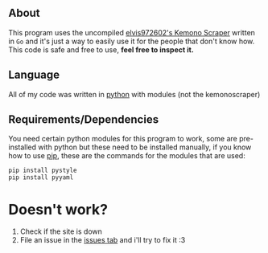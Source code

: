 ## About
This program uses the uncompiled [elvis972602's Kemono Scraper](https://github.com/elvis972602/Kemono-scraper) written in `Go` and it's just a way to easily use it for the people that don't know how.<br>
This code is safe and free to use, **feel free to inspect it.**
## Language
All of my code was written in [python](https://www.python.org/) with modules (not the kemonoscraper)
## Requirements/Dependencies
You need certain python modules for this program to work, some are pre-installed with python but these need to be installed manually, if you know how to use [pip](https://pypi.org/project/pip/), these are the commands for the modules that are used:
```
pip install pystyle
pip install pyyaml
```
# Doesn't work?
1. Check if the site is down<br>
2. File an issue in the [issues tab](https://github.com/DD87686/Kempro/issues) and i'll try to fix it :3
